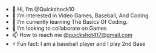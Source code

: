 - 👋 Hi, I’m @Quickshock10
- 👀 I’m interested in Video Games, Baseball, And Coding.
- 🌱 I’m currently learning The Basics Of Coding.
- 💞️ I’m looking to collaborate on Games
- 📫 How to reach me @quickshot417@gmail.com
- ⚡ Fun fact: I am a baseball player and I play 2nd Base

<!---
Quickshock10/Quickshock10 is a ✨ special ✨ repository because its `README.md` (this file) appears on your GitHub profile.
You can click the Preview link to take a look at your changes.
--->
